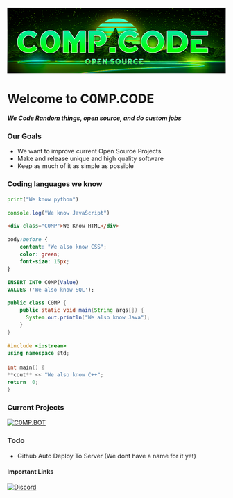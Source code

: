 ![Main Logo](https://github.com/C0MP-CODE/.github/blob/main/profile/banner.png?raw=true)
# Welcome to C0MP.CODE
***We Code Random things, open source, and do custom jobs***

### Our Goals
 - We want to improve current Open Source Projects
 - Make and release unique and high quality software
 - Keep as much of it as simple as possible
 
### Coding languages we know
```py
print("We know python")
```
```js
console.log("We know JavaScript")
```
```html
<div class="C0MP">We Know HTML</div>
```
```css
body:before {
	content: "We also know CSS";
	color: green;
	font-size: 15px;
}
```
```sql
INSERT INTO C0MP(Value)
VALUES ('We also know SQL');
```
```java
public class C0MP {
    public static void main(String args[]) {
      System.out.println("We also know Java");
    }
}
```
```c++
#include <iostream>  
using namespace std;  
  
int main() {  
**cout** << "We also know C++";  
return  0;  
}
```

### Current Projects
[![C0MP.BOT](https://github-readme-stats.vercel.app/api/pin/?username=C0MP-CODE&repo=C0MP.BOT)](https://github.com/C0MP-CODE/C0MP.BOT)

### Todo

 - Github Auto Deploy To Server (We dont have a name for it yet)

#### Important Links
[![Discord](https://img.shields.io/badge/Discord-5865F2?style=for-the-badge&logo=discord&logoColor=white)](https://discord.gg/DvE9QaNpg8) 
